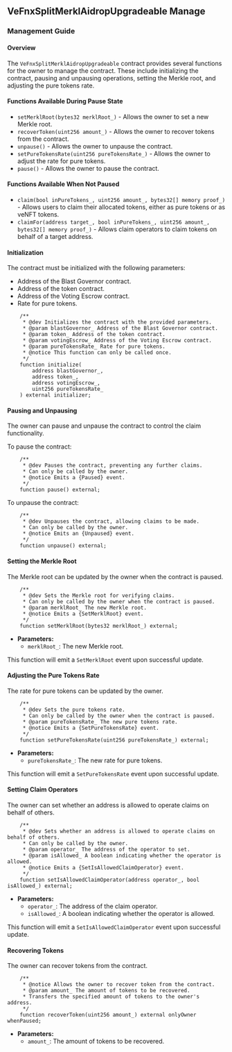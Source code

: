 ## VeFnxSplitMerklAidropUpgradeable Manage

### Management Guide

#### Overview
The `VeFnxSplitMerklAidropUpgradeable` contract provides several functions for the owner to manage the contract. These include initializing the contract, pausing and unpausing operations, setting the Merkle root, and adjusting the pure tokens rate.

#### Functions Available During Pause State
- `setMerklRoot(bytes32 merklRoot_)` - Allows the owner to set a new Merkle root.
- `recoverToken(uint256 amount_)` - Allows the owner to recover tokens from the contract.
- `unpause()` -  Allows the owner to unpause the contract.
- `setPureTokensRate(uint256 pureTokensRate_)` - Allows the owner to adjust the rate for pure tokens.
- `pause()` - Allows the owner to pause the contract.

#### Functions Available When Not Paused
- `claim(bool inPureTokens_, uint256 amount_, bytes32[] memory proof_)` - Allows users to claim their allocated tokens, either as pure tokens or as veNFT tokens.
- `claimFor(address target_, bool inPureTokens_, uint256 amount_, bytes32[] memory proof_)` - Allows claim operators to claim tokens on behalf of a target address.

#### Initialization
The contract must be initialized with the following parameters:

- Address of the Blast Governor contract.
- Address of the token contract.
- Address of the Voting Escrow contract.
- Rate for pure tokens.

```solidity
    /**
     * @dev Initializes the contract with the provided parameters.
     * @param blastGovernor_ Address of the Blast Governor contract.
     * @param token_ Address of the token contract.
     * @param votingEscrow_ Address of the Voting Escrow contract.
     * @param pureTokensRate_ Rate for pure tokens.
     * @notice This function can only be called once.
     */
    function initialize(
        address blastGovernor_,
        address token_,
        address votingEscrow_,
        uint256 pureTokensRate_
    ) external initializer;
```

#### Pausing and Unpausing
The owner can pause and unpause the contract to control the claim functionality.

To pause the contract:
```solidity
    /**
     * @dev Pauses the contract, preventing any further claims.
     * Can only be called by the owner.
     * @notice Emits a {Paused} event.
     */
    function pause() external;
```

To unpause the contract:
```solidity
    /**
     * @dev Unpauses the contract, allowing claims to be made.
     * Can only be called by the owner.
     * @notice Emits an {Unpaused} event.
     */
    function unpause() external;
```

#### Setting the Merkle Root
The Merkle root can be updated by the owner when the contract is paused.
```solidity
    /**
     * @dev Sets the Merkle root for verifying claims.
     * Can only be called by the owner when the contract is paused.
     * @param merklRoot_ The new Merkle root.
     * @notice Emits a {SetMerklRoot} event.
     */
    function setMerklRoot(bytes32 merklRoot_) external;
```
- **Parameters:**
  - `merklRoot_`: The new Merkle root.

This function will emit a `SetMerklRoot` event upon successful update.

#### Adjusting the Pure Tokens Rate
The rate for pure tokens can be updated by the owner.
```solidity
    /**
     * @dev Sets the pure tokens rate.
     * Can only be called by the owner when the contract is paused.
     * @param pureTokensRate_ The new pure tokens rate.
     * @notice Emits a {SetPureTokensRate} event.
     */
    function setPureTokensRate(uint256 pureTokensRate_) external;
```
- **Parameters:**
  - `pureTokensRate_`: The new rate for pure tokens.

This function will emit a `SetPureTokensRate` event upon successful update.

#### Setting Claim Operators
The owner can set whether an address is allowed to operate claims on behalf of others.
```solidity
    /**
     * @dev Sets whether an address is allowed to operate claims on behalf of others.
     * Can only be called by the owner.
     * @param operator_ The address of the operator to set.
     * @param isAllowed_ A boolean indicating whether the operator is allowed.
     * @notice Emits a {SetIsAllowedClaimOperator} event.
     */
    function setIsAllowedClaimOperator(address operator_, bool isAllowed_) external;
```
- **Parameters:**
  - `operator_`: The address of the claim operator.
  - `isAllowed_`: A boolean indicating whether the operator is allowed.

This function will emit a `SetIsAllowedClaimOperator` event upon successful update.

#### Recovering Tokens
The owner can recover tokens from the contract.

```solidity
    /**
     * @notice Allows the owner to recover token from the contract.
     * @param amount_ The amount of tokens to be recovered.
     * Transfers the specified amount of tokens to the owner's address.
     */
    function recoverToken(uint256 amount_) external onlyOwner whenPaused;
```
- **Parameters:**
  - `amount_`: The amount of tokens to be recovered.


